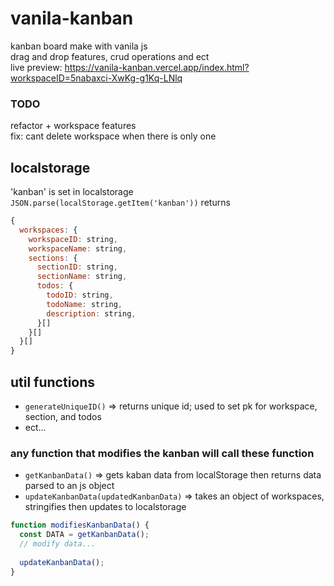 # vanila-kanban
kanban board make with vanila js <br>
drag and drop features, crud operations and ect <br>
live preview: https://vanila-kanban.vercel.app/index.html?workspaceID=5nabaxci-XwKg-g1Kq-LNlq <br>

### TODO
refactor + workspace features <br>
fix: cant delete workspace when there is only one <br>

## localstorage
 'kanban' is set in localstorage <br/>
`JSON.parse(localStorage.getItem('kanban'))` returns
```javascript
{
  workspaces: { 
    workspaceID: string,
    workspaceName: string,
    sections: {
      sectionID: string,
      sectionName: string,
      todos: {
        todoID: string,
        todoName: string,
        description: string,
      }[]
    }[]
  }[]
}
```

## util functions
* `generateUniqueID()` => returns unique id; used to set pk for workspace, section, and todos
* ect...

### any function that modifies the kanban will call these function
* `getKanbanData()` => gets kaban data from localStorage then returns data parsed to an js object
* `updateKanbanData(updatedKanbanData)` => takes an object of workspaces, stringifies then updates to localstorage 

```javascript
function modifiesKanbanData() {
  const DATA = getKanbanData();
  // modify data...
  
  updateKanbanData();
}
```


